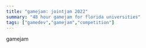 ```yaml
---
title: "gamejam: jointjam 2022"
summary: "48 hour gamejam for florida universities"
tags: ["gamedev","gamejam","competition"]
---
```

gamejam